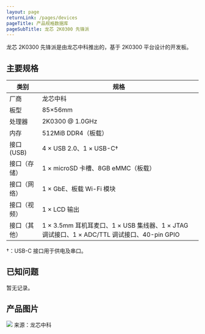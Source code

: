 ```yaml
---
layout: page
returnLink: /pages/devices
pageTitle: 产品规格数据库
pageSubTitle: 龙芯 2K0300 先锋派
---
```



龙芯 2K0300 先锋派是由龙芯中科推出的，基于 2K0300 平台设计的开发板。

## 主要规格

| 类别 | 规格 |
|------|------|
| 厂商 | 龙芯中科 |
| 板型 | 85×56mm |
| 处理器 | 2K0300 @ 1.0GHz |
| 内存 | 512MiB DDR4（板载） |
| 接口 (USB)  | 4 × USB 2.0、1 × USB-C† |
| 接口（存储）| 1 × microSD 卡槽、8GB eMMC（板载） |
| 接口（网络） | 1 × GbE、板载 Wi-Fi 模块 |
| 接口（视频） | 1 × LCD 输出 |
| 接口（其他） | 1 × 3.5mm 耳机耳麦口、1 × USB 集线器、1 × JTAG 调试接口、1 × ADC/TTL 调试接口、40-pin GPIO |

†：USB-C 接口用于供电及串口。

## 已知问题

暂无记录。

## 产品图片

![](/public/images/devices/loongson-2k0300-pioneer-evb.webp)
来源：龙芯中科

